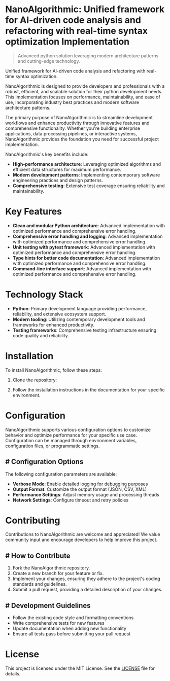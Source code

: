 <!-- fallback_NanoAlgorithmic_20250802214247_80716 -->

# NanoAlgorithmic: Unified framework for AI-driven code analysis and refactoring with real-time syntax optimization Implementation
> Advanced python solution leveraging modern architecture patterns and cutting-edge technology.

Unified framework for AI-driven code analysis and refactoring with real-time syntax optimization.

NanoAlgorithmic is designed to provide developers and professionals with a robust, efficient, and scalable solution for their python development needs. This implementation focuses on performance, maintainability, and ease of use, incorporating industry best practices and modern software architecture patterns.

The primary purpose of NanoAlgorithmic is to streamline development workflows and enhance productivity through innovative features and comprehensive functionality. Whether you're building enterprise applications, data processing pipelines, or interactive systems, NanoAlgorithmic provides the foundation you need for successful project implementation.

NanoAlgorithmic's key benefits include:

* **High-performance architecture**: Leveraging optimized algorithms and efficient data structures for maximum performance.
* **Modern development patterns**: Implementing contemporary software engineering practices and design patterns.
* **Comprehensive testing**: Extensive test coverage ensuring reliability and maintainability.

# Key Features

* **Clean and modular Python architecture**: Advanced implementation with optimized performance and comprehensive error handling.
* **Comprehensive error handling and logging**: Advanced implementation with optimized performance and comprehensive error handling.
* **Unit testing with pytest framework**: Advanced implementation with optimized performance and comprehensive error handling.
* **Type hints for better code documentation**: Advanced implementation with optimized performance and comprehensive error handling.
* **Command-line interface support**: Advanced implementation with optimized performance and comprehensive error handling.

# Technology Stack

* **Python**: Primary development language providing performance, reliability, and extensive ecosystem support.
* **Modern tooling**: Utilizing contemporary development tools and frameworks for enhanced productivity.
* **Testing frameworks**: Comprehensive testing infrastructure ensuring code quality and reliability.

# Installation

To install NanoAlgorithmic, follow these steps:

1. Clone the repository:


2. Follow the installation instructions in the documentation for your specific environment.

# Configuration

NanoAlgorithmic supports various configuration options to customize behavior and optimize performance for your specific use case. Configuration can be managed through environment variables, configuration files, or programmatic settings.

## # Configuration Options

The following configuration parameters are available:

* **Verbose Mode**: Enable detailed logging for debugging purposes
* **Output Format**: Customize the output format (JSON, CSV, XML)
* **Performance Settings**: Adjust memory usage and processing threads
* **Network Settings**: Configure timeout and retry policies

# Contributing

Contributions to NanoAlgorithmic are welcome and appreciated! We value community input and encourage developers to help improve this project.

## # How to Contribute

1. Fork the NanoAlgorithmic repository.
2. Create a new branch for your feature or fix.
3. Implement your changes, ensuring they adhere to the project's coding standards and guidelines.
4. Submit a pull request, providing a detailed description of your changes.

## # Development Guidelines

* Follow the existing code style and formatting conventions
* Write comprehensive tests for new features
* Update documentation when adding new functionality
* Ensure all tests pass before submitting your pull request

# License

This project is licensed under the MIT License. See the [LICENSE](https://github.com/cerenyilmazjinx/NanoAlgorithmic/blob/main/LICENSE) file for details.
